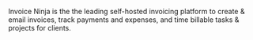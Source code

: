 Invoice Ninja is the the leading self-hosted invoicing platform to create & email invoices, track payments and expenses, and time billable tasks & projects for clients.
